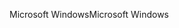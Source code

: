 <span data-ttu-id="347e8-101">Microsoft Windows</span><span class="sxs-lookup"><span data-stu-id="347e8-101">Microsoft Windows</span></span>
